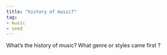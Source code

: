 ```yaml
---
title: "history of music?"
tag: 
- music
- seed
---
```


What’s the history of music? 
What genre or styles came first ? 

